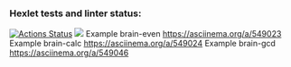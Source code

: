 ### Hexlet tests and linter status:
[![Actions Status](https://github.com/Cher-Cash/python-project-49/workflows/hexlet-check/badge.svg)](https://github.com/Cher-Cash/python-project-49/actions)
<a href="https://codeclimate.com/github/Cher-Cash/python-project-49/maintainability"><img src="https://api.codeclimate.com/v1/badges/7521bf7a17e92e14f0d6/maintainability" /></a>
Example brain-even https://asciinema.org/a/549023
Example brain-calc https://asciinema.org/a/549024
Example brain-gcd https://asciinema.org/a/549046
